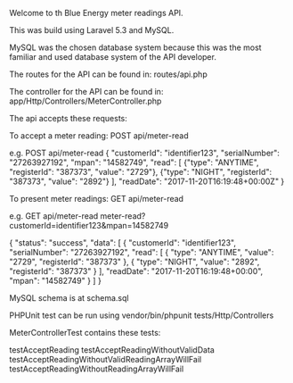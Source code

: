Welcome to th Blue Energy meter readings API.

This was build using Laravel 5.3 and MySQL.

MySQL was the chosen database system because this was the most familiar and used database system of the API developer.


The routes for the API can be found in:
routes/api.php

The controller for the API can be found in:
app/Http/Controllers/MeterController.php

The api accepts these requests:

To accept a meter reading:
POST api/meter-read

e.g.
POST api/meter-read
{
    "customerId": "identifier123",
    "serialNumber": "27263927192",
    "mpan": "14582749",
    "read": [
        {"type": "ANYTIME", "registerId": "387373", "value": "2729"},
        {"type": "NIGHT", "registerId": "387373", "value": "2892"}
    ],
    "readDate": "2017-11-20T16:19:48+00:00Z"
}


To present meter readings:
GET api/meter-read

e.g.
GET api/meter-read meter-read?customerId=identifier123&mpan=14582749

{
    "status": "success",
    "data": [
        {
            "customerId": "identifier123",
            "serialNumber": "27263927192",
            "read": [
                {
                    "type": "ANYTIME",
                    "value": "2729",
                    "registerId": "387373"
                },
                {
                    "type": "NIGHT",
                    "value": "2892",
                    "registerId": "387373"
                }
            ],
            "readDate": "2017-11-20T16:19:48+00:00",
            "mpan": "14582749"
        }
    ]
}

MySQL schema is at schema.sql

PHPUnit test can be run using
vendor/bin/phpunit tests/Http/Controllers

MeterControllerTest contains these tests:

testAcceptReading
testAcceptReadingWithoutValidData
testAcceptReadingWithoutValidReadingArrayWillFail
testAcceptReadingWithoutReadingArrayWillFail
